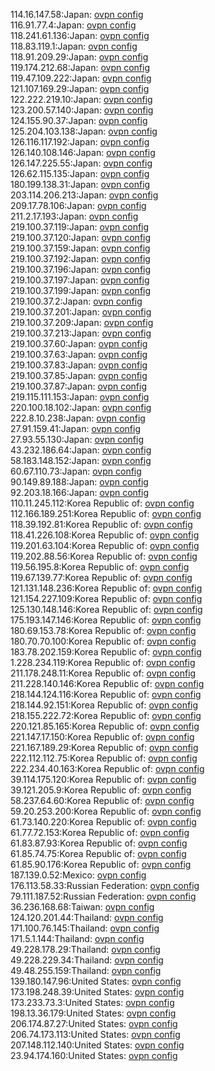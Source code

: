 114.16.147.58:Japan: [ovpn config](vpn/114_16_147_58.ovpn)  
116.91.77.4:Japan: [ovpn config](vpn/116_91_77_4.ovpn)  
118.241.61.136:Japan: [ovpn config](vpn/118_241_61_136.ovpn)  
118.83.119.1:Japan: [ovpn config](vpn/118_83_119_1.ovpn)  
118.91.209.29:Japan: [ovpn config](vpn/118_91_209_29.ovpn)  
119.174.212.68:Japan: [ovpn config](vpn/119_174_212_68.ovpn)  
119.47.109.222:Japan: [ovpn config](vpn/119_47_109_222.ovpn)  
121.107.169.29:Japan: [ovpn config](vpn/121_107_169_29.ovpn)  
122.222.219.10:Japan: [ovpn config](vpn/122_222_219_10.ovpn)  
123.200.57.140:Japan: [ovpn config](vpn/123_200_57_140.ovpn)  
124.155.90.37:Japan: [ovpn config](vpn/124_155_90_37.ovpn)  
125.204.103.138:Japan: [ovpn config](vpn/125_204_103_138.ovpn)  
126.116.117.192:Japan: [ovpn config](vpn/126_116_117_192.ovpn)  
126.140.108.146:Japan: [ovpn config](vpn/126_140_108_146.ovpn)  
126.147.225.55:Japan: [ovpn config](vpn/126_147_225_55.ovpn)  
126.62.115.135:Japan: [ovpn config](vpn/126_62_115_135.ovpn)  
180.199.138.31:Japan: [ovpn config](vpn/180_199_138_31.ovpn)  
203.114.206.213:Japan: [ovpn config](vpn/203_114_206_213.ovpn)  
209.17.78.106:Japan: [ovpn config](vpn/209_17_78_106.ovpn)  
211.2.17.193:Japan: [ovpn config](vpn/211_2_17_193.ovpn)  
219.100.37.119:Japan: [ovpn config](vpn/219_100_37_119.ovpn)  
219.100.37.120:Japan: [ovpn config](vpn/219_100_37_120.ovpn)  
219.100.37.159:Japan: [ovpn config](vpn/219_100_37_159.ovpn)  
219.100.37.192:Japan: [ovpn config](vpn/219_100_37_192.ovpn)  
219.100.37.196:Japan: [ovpn config](vpn/219_100_37_196.ovpn)  
219.100.37.197:Japan: [ovpn config](vpn/219_100_37_197.ovpn)  
219.100.37.199:Japan: [ovpn config](vpn/219_100_37_199.ovpn)  
219.100.37.2:Japan: [ovpn config](vpn/219_100_37_2.ovpn)  
219.100.37.201:Japan: [ovpn config](vpn/219_100_37_201.ovpn)  
219.100.37.209:Japan: [ovpn config](vpn/219_100_37_209.ovpn)  
219.100.37.213:Japan: [ovpn config](vpn/219_100_37_213.ovpn)  
219.100.37.60:Japan: [ovpn config](vpn/219_100_37_60.ovpn)  
219.100.37.63:Japan: [ovpn config](vpn/219_100_37_63.ovpn)  
219.100.37.83:Japan: [ovpn config](vpn/219_100_37_83.ovpn)  
219.100.37.85:Japan: [ovpn config](vpn/219_100_37_85.ovpn)  
219.100.37.87:Japan: [ovpn config](vpn/219_100_37_87.ovpn)  
219.115.111.153:Japan: [ovpn config](vpn/219_115_111_153.ovpn)  
220.100.18.102:Japan: [ovpn config](vpn/220_100_18_102.ovpn)  
222.8.10.238:Japan: [ovpn config](vpn/222_8_10_238.ovpn)  
27.91.159.41:Japan: [ovpn config](vpn/27_91_159_41.ovpn)  
27.93.55.130:Japan: [ovpn config](vpn/27_93_55_130.ovpn)  
43.232.186.64:Japan: [ovpn config](vpn/43_232_186_64.ovpn)  
58.183.148.152:Japan: [ovpn config](vpn/58_183_148_152.ovpn)  
60.67.110.73:Japan: [ovpn config](vpn/60_67_110_73.ovpn)  
90.149.89.188:Japan: [ovpn config](vpn/90_149_89_188.ovpn)  
92.203.18.166:Japan: [ovpn config](vpn/92_203_18_166.ovpn)  
110.11.245.112:Korea Republic of: [ovpn config](vpn/110_11_245_112.ovpn)  
112.166.189.251:Korea Republic of: [ovpn config](vpn/112_166_189_251.ovpn)  
118.39.192.81:Korea Republic of: [ovpn config](vpn/118_39_192_81.ovpn)  
118.41.226.108:Korea Republic of: [ovpn config](vpn/118_41_226_108.ovpn)  
119.201.63.104:Korea Republic of: [ovpn config](vpn/119_201_63_104.ovpn)  
119.202.88.56:Korea Republic of: [ovpn config](vpn/119_202_88_56.ovpn)  
119.56.195.8:Korea Republic of: [ovpn config](vpn/119_56_195_8.ovpn)  
119.67.139.77:Korea Republic of: [ovpn config](vpn/119_67_139_77.ovpn)  
121.131.148.236:Korea Republic of: [ovpn config](vpn/121_131_148_236.ovpn)  
121.154.227.109:Korea Republic of: [ovpn config](vpn/121_154_227_109.ovpn)  
125.130.148.146:Korea Republic of: [ovpn config](vpn/125_130_148_146.ovpn)  
175.193.147.146:Korea Republic of: [ovpn config](vpn/175_193_147_146.ovpn)  
180.69.153.78:Korea Republic of: [ovpn config](vpn/180_69_153_78.ovpn)  
180.70.70.100:Korea Republic of: [ovpn config](vpn/180_70_70_100.ovpn)  
183.78.202.159:Korea Republic of: [ovpn config](vpn/183_78_202_159.ovpn)  
1.228.234.119:Korea Republic of: [ovpn config](vpn/1_228_234_119.ovpn)  
211.178.248.11:Korea Republic of: [ovpn config](vpn/211_178_248_11.ovpn)  
211.228.140.146:Korea Republic of: [ovpn config](vpn/211_228_140_146.ovpn)  
218.144.124.116:Korea Republic of: [ovpn config](vpn/218_144_124_116.ovpn)  
218.144.92.151:Korea Republic of: [ovpn config](vpn/218_144_92_151.ovpn)  
218.155.222.72:Korea Republic of: [ovpn config](vpn/218_155_222_72.ovpn)  
220.121.85.165:Korea Republic of: [ovpn config](vpn/220_121_85_165.ovpn)  
221.147.17.150:Korea Republic of: [ovpn config](vpn/221_147_17_150.ovpn)  
221.167.189.29:Korea Republic of: [ovpn config](vpn/221_167_189_29.ovpn)  
222.112.112.75:Korea Republic of: [ovpn config](vpn/222_112_112_75.ovpn)  
222.234.40.163:Korea Republic of: [ovpn config](vpn/222_234_40_163.ovpn)  
39.114.175.120:Korea Republic of: [ovpn config](vpn/39_114_175_120.ovpn)  
39.121.205.9:Korea Republic of: [ovpn config](vpn/39_121_205_9.ovpn)  
58.237.64.60:Korea Republic of: [ovpn config](vpn/58_237_64_60.ovpn)  
59.20.253.200:Korea Republic of: [ovpn config](vpn/59_20_253_200.ovpn)  
61.73.140.220:Korea Republic of: [ovpn config](vpn/61_73_140_220.ovpn)  
61.77.72.153:Korea Republic of: [ovpn config](vpn/61_77_72_153.ovpn)  
61.83.87.93:Korea Republic of: [ovpn config](vpn/61_83_87_93.ovpn)  
61.85.74.75:Korea Republic of: [ovpn config](vpn/61_85_74_75.ovpn)  
61.85.90.176:Korea Republic of: [ovpn config](vpn/61_85_90_176.ovpn)  
187.139.0.52:Mexico: [ovpn config](vpn/187_139_0_52.ovpn)  
176.113.58.33:Russian Federation: [ovpn config](vpn/176_113_58_33.ovpn)  
79.111.187.52:Russian Federation: [ovpn config](vpn/79_111_187_52.ovpn)  
36.236.168.68:Taiwan: [ovpn config](vpn/36_236_168_68.ovpn)  
124.120.201.44:Thailand: [ovpn config](vpn/124_120_201_44.ovpn)  
171.100.76.145:Thailand: [ovpn config](vpn/171_100_76_145.ovpn)  
171.5.1.144:Thailand: [ovpn config](vpn/171_5_1_144.ovpn)  
49.228.178.29:Thailand: [ovpn config](vpn/49_228_178_29.ovpn)  
49.228.229.34:Thailand: [ovpn config](vpn/49_228_229_34.ovpn)  
49.48.255.159:Thailand: [ovpn config](vpn/49_48_255_159.ovpn)  
139.180.147.96:United States: [ovpn config](vpn/139_180_147_96.ovpn)  
173.198.248.39:United States: [ovpn config](vpn/173_198_248_39.ovpn)  
173.233.73.3:United States: [ovpn config](vpn/173_233_73_3.ovpn)  
198.13.36.179:United States: [ovpn config](vpn/198_13_36_179.ovpn)  
206.174.87.27:United States: [ovpn config](vpn/206_174_87_27.ovpn)  
206.74.173.113:United States: [ovpn config](vpn/206_74_173_113.ovpn)  
207.148.112.140:United States: [ovpn config](vpn/207_148_112_140.ovpn)  
23.94.174.160:United States: [ovpn config](vpn/23_94_174_160.ovpn)  
